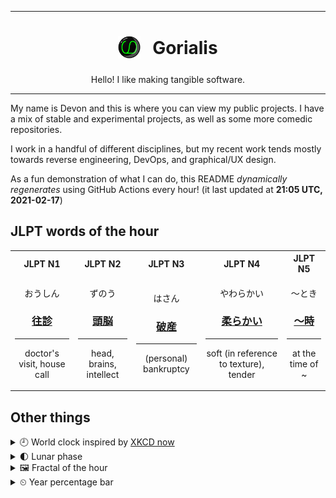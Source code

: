 ***

<h1 align="center">
<sub>
    <img src="readme/resources/avatar.png" height="36">
</sub>
&nbsp;
Gorialis
</h1>
<p align="center">
Hello! I like making tangible software.
</p>

***

My name is Devon and this is where you can view my public projects. I have a mix of stable and experimental projects, as well as some more comedic repositories.

I work in a handful of different disciplines, but my recent work tends mostly towards reverse engineering, DevOps, and graphical/UX design.

As a fun demonstration of what I can do, this README *dynamically regenerates* using GitHub Actions every hour! (it last updated at **21:05 UTC, 2021-02-17**)

<h2>JLPT words of the hour</h2>
<table>
    <tr>
        <th>JLPT N1</th>
        <th>JLPT N2</th>
        <th>JLPT N3</th>
        <th>JLPT N4</th>
        <th>JLPT N5</th>
    </tr>
    <tr>
        <td>
            <p align="center">おうしん</p>
            <h3 align="center"><b><a href="https://jisho.org/search/%E5%BE%80%E8%A8%BA">往診</a></b></h3>
            <hr>
            <p align="center">doctor's visit,<wbr> house call</p>
        </td>
        <td>
            <p align="center">ずのう</p>
            <h3 align="center"><b><a href="https://jisho.org/search/%E9%A0%AD%E8%84%B3">頭脳</a></b></h3>
            <hr>
            <p align="center">head,<wbr> brains,<wbr> intellect</p>
        </td>
        <td>
            <p align="center">はさん</p>
            <h3 align="center"><b><a href="https://jisho.org/search/%E7%A0%B4%E7%94%A3">破産</a></b></h3>
            <hr>
            <p align="center">(personal) bankruptcy</p>
        </td>
        <td>
            <p align="center">やわらかい</p>
            <h3 align="center"><b><a href="https://jisho.org/search/%E6%9F%94%E3%82%89%E3%81%8B%E3%81%84">柔らかい</a></b></h3>
            <hr>
            <p align="center">soft (in reference to texture),<wbr> tender</p>
        </td>
        <td>
            <p align="center">～とき</p>
            <h3 align="center"><b><a href="https://jisho.org/search/%EF%BD%9E%E6%99%82">～時</a></b></h3>
            <hr>
            <p align="center">at the time of ~</p>
        </td>
    </tr>
</table>

<h2>Other things</h2>
<details>
<summary>🕘  World clock inspired by <a href="https://xkcd.com/now">XKCD now</a></summary>

> <img src="generated/now.png" width="512">

</details>
<details>
<summary>🌓 Lunar phase</summary>

The moon is approximately 22.83% through its phase (First Quarter).

</details>
<details>
<summary>&#x1f5bc; Fractal of the hour</summary>

> <img src="generated/fractal.png" width="512">

</details>
<details>
<summary>&#x23f2; Year percentage bar</summary>
<pre><code>2021 [██▁▁▁▁▁▁▁▁▁▁▁▁▁▁▁▁▁▁] 13.12%</code></pre>
</details>
